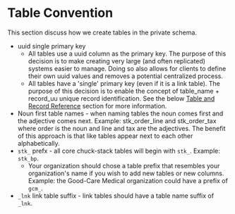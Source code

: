 # Table Convention

This section discuss how we create tables in the private schema.

- uuid single primary key 
  - All tables use a uuid column as the primary key. The purpose of this decision is to make creating very large (and often replicated) systems easier to manage. Doing so also allows for clients to define their own uuid values and removes a potential centralized process.
  - All tables have a 'single' primary key (even if it is a link table). The purpose of this decision is to enable the concept of table_name + record_uu unique record identification. See the below [Table and Record Reference](./table-record-convention.md) section for more information.
- Noun first table names - when naming tables the noun comes first and the adjective comes next. Example: stk_order_line and stk_order_tax where order is the noun and line and tax are the adjectives. The benefit of this approach is that like tables appear next to each other alphabetically. 
- `stk_` prefx - all core chuck-stack tables will begin with `stk_`. Example: `stk_bp`.
  - Your organization should chose a table prefix that resembles your organization's name if you wish to add new tables or new columns. Example: the Good-Care Medical organization could have a prefix of `gcm_`.
- `_lnk` link table suffix - link tables should have a table name suffix of `_lnk`.
